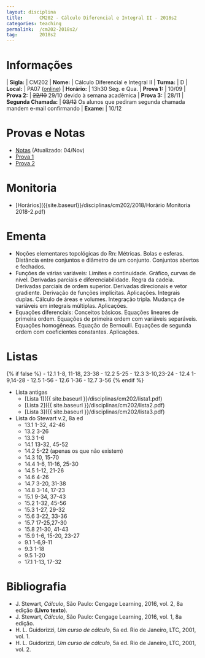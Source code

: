 ```yaml
---
layout: disciplina
title:      CM202 - Cálculo Diferencial e Integral II - 2018s2
categories: teaching
permalink:  /cm202-2018s2/
tag:        2018s2
---
```


# Informações

  | **Sigla:**   | CM202
  | **Nome:**    | Cálculo Diferencial e Integral II
  | **Turma:**   | D
  | **Local:**   | PA07 ([online](http://ensalamento.c3sl.ufpr.br/public/klasses/22299))
  | **Horário:** | 13h30 Seg. e Qua.
  | **Prova 1:** | 10/09
  | **Prova 2:** | ~~22/10~~ 29/10 devido à semana acadêmica
  | **Prova 3:** | 28/11
  | **Segunda Chamada:**  | ~~03/12~~ Os alunos que pediram segunda chamada mandem e-mail confirmando
  | **Exame:**   | 10/12

# Provas e Notas

- [Notas]({{site.baseurl}}/disciplinas/cm202/2018/notas.pdf) (Atualizado: 04/Nov)
- [Prova 1]({{site.baseurl}}/disciplinas/cm202/2018/prova1.pdf)
- [Prova 2]({{site.baseurl}}/disciplinas/cm202/2018/prova2.pdf)

# Monitoria

- [Horários]({{site.baseurl}}/disciplinas/cm202/2018/Horário Monitoria 2018-2.pdf)

# Ementa

  - Noções elementares topológicas do Rn: Métricas.  Bolas e esferas.  Distância
    entre conjuntos e diâmetro de um conjunto.  Conjuntos abertos e fechados.
  - Funções de várias variáveis: Limites e continuidade.  Gráfico, curvas de
    nível.  Derivadas parciais e diferenciabilidade.  Regra da cadeia.
    Derivadas parciais de ordem superior.  Derivadas direcionais e vetor
    gradiente.  Derivação de funções implícitas.  Aplicações.  Integrais duplas.
    Cálculo de áreas e volumes.  Integração tripla.  Mudança de variáveis em
    integrais múltiplas.  Aplicações.
  - Equações diferenciais: Conceitos básicos.  Equações lineares de primeira
    ordem.  Equações de primeira ordem com variáveis separáveis.  Equações
    homogêneas.  Equação de Bernoulli.  Equações de segunda ordem com
    coeficientes constantes.  Aplicações.

# Listas

{% if false %}
    - 12.1 1-8, 11-18, 23-38
    - 12.2 5-25
    - 12.3 3-10,23-24
    - 12.4 1-9,14-28
    - 12.5 1-56
    - 12.6 1-36
    - 12.7 3-56
{% endif %}
  - Lista antigas
    - [Lista 1]({{ site.baseurl }}/disciplinas/cm202/lista1.pdf)
    - [Lista 2]({{ site.baseurl }}/disciplinas/cm202/lista2.pdf)
    - [Lista 3]({{ site.baseurl }}/disciplinas/cm202/lista3.pdf)
  - Lista do Stewart v.2, 8a ed
    - 13.1 1-32, 42-46
    - 13.2 3-26
    - 13.3 1-6
    - 14.1 13-32, 45-52
    - 14.2 5-22 (apenas os que não existem)
    - 14.3 10, 15-70
    - 14.4 1-6, 11-16, 25-30
    - 14.5 1-12, 21-26
    - 14.6 4-26
    - 14.7 3-20, 31-38
    - 14.8 3-14, 17-23
    - 15.1 9-34, 37-43
    - 15.2 1-32, 45-56
    - 15.3 1-27, 29-32
    - 15.6 3-22, 33-36
    - 15.7 17-25,27-30
    - 15.8 21-30, 41-43
    - 15.9 1-6, 15-20, 23-27
    - 9.1 1-6,9-11
    - 9.3 1-18
    - 9.5 1-20
    - 17.1 1-13, 17-32

# Bibliografia

  - J. Stewart, _Cálculo_, São Paulo: Cengage Learning, 2016, vol. 2, 8a edição (**Livro
    texto**).
  - J. Stewart, _Cálculo_, São Paulo: Cengage Learning, 2016, vol. 1, 8a edição.
  - H. L. Guidorizzi, _Um curso de cálculo_, 5a ed. Rio de Janeiro, LTC, 2001,
    vol. 1.
  - H. L. Guidorizzi, _Um curso de cálculo_, 5a ed. Rio de Janeiro, LTC, 2001,
    vol. 2.
